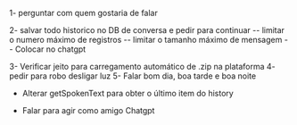 1- perguntar com quem gostaria de falar

2- salvar todo historico no DB de conversa e pedir para continuar
-- limitar o numero máximo de registros
-- limitar o tamanho máximo de mensagem
-- Colocar no chatgpt

3- Verificar jeito para carregamento automático de .zip na plataforma
4- pedir para robo desligar luz
5- Falar bom dia, boa tarde e boa noite

- Alterar getSpokenText para obter o último item do history

- Falar para agir como amigo Chatgpt
